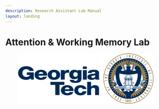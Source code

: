 ```yaml
---
description: Research Assistant Lab Manual
layout: landing
---
```


# Attention & Working Memory Lab

<figure><img src=".gitbook/assets/gt_logo.png" alt=""><figcaption></figcaption></figure>
